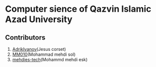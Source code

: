 # Computer sience of **Qazvin Islamic Azad University**
## Contributors
1. [AdrikIvanov](https://github.com/AdrikIvanov)(Jesus corset)
2. [MM010](https://github.com/MM010)(Mohammad mehdi sol)
3. [mehdies-tech](https://github.com/mehdies-tech)(Mohammd mehdi esk)
